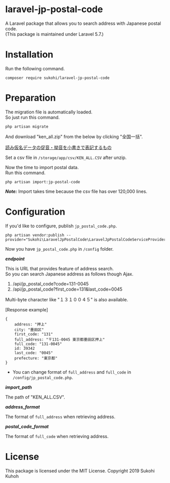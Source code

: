 # laravel-jp-postal-code
A Laravel package that allows you to search address with Japanese postal code.  
(This package is maintained under Laravel 5.7.)

# Installation

Run the following command.

    composer require sukohi/laravel-jp-postal-code
    
# Preparation

The migration file is automatically loaded.  
So just run this command.  

    php artisan migrate
    
And download "ken_all.zip" from the below by clicking "全国一括".

[読み仮名データの促音・拗音を小書きで表記するもの](https://www.post.japanpost.jp/zipcode/dl/kogaki-zip.html)

Set a csv file in `/storage/app/csv/KEN_ALL.CSV` after unzip.

Now the time to import postal data.  
Run this command.

    php artisan import:jp-postal-code

***Note:*** Import takes time because the csv file has over 120,000 lines. 

# Configuration

If you'd like to configure, publish `jp_postal_code.php`.  

    php artisan vendor:publish --provider="Sukohi\LaravelJpPostalCode\LaravelJpPostalCodeServiceProvider"
    
Now you have `jp_postal_code.php` in `/config` folder.

***endpoint***

This is URL that provides feature of address search.  
So you can search Japanese address as follows though Ajax.

1. /api/jp_postal_code?code=131-0045
2. /api/jp_postal_code?first_code=131&last_code=0045

Multi-byte character like "１３１００４５" is also available.

[Response example]

    {
        address: "押上"
        city: "墨田区"
        first_code: "131"
        full_address: "〒131-0045 東京都墨田区押上"
        full_code: "131-0045"
        id: 39342
        last_code: "0045"
        prefecture: "東京都"
    }

* You can change format of `full_address` and `full_code`  in `/config/jp_postal_code.php`.

***import_path***

The path of "KEN_ALL.CSV".

***address_format***

The format of `full_address` when retrieving address.

***postal_code_format***

The format of `full_code` when retrieving address.

# License
This package is licensed under the MIT License.
Copyright 2019 Sukohi Kuhoh
